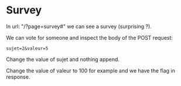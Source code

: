 # Survey

In url: "/?page=survey#" we can see a survey (surprising ?).

We can vote for someone and inspect the body of the POST request:

```
sujet=2&valeur=5
```

Change the value of sujet and nothing append.

Change the value of valeur to 100 for example and we have the flag in response.
